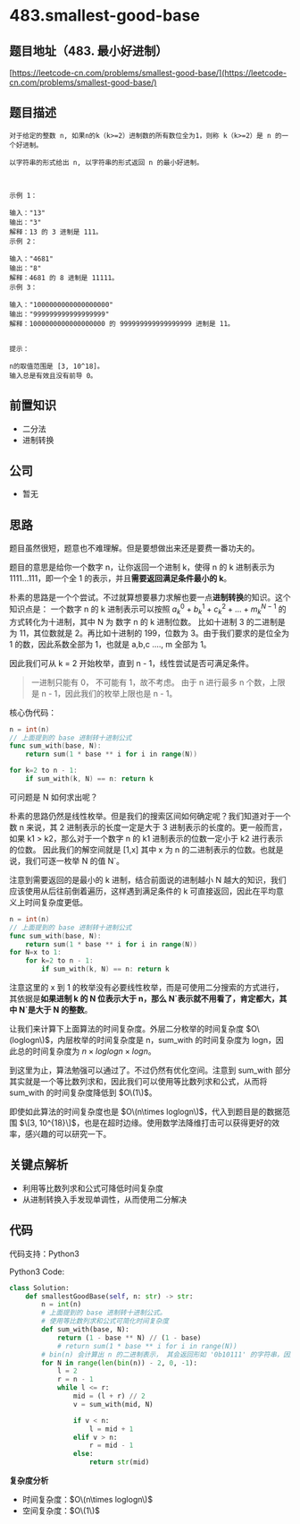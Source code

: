 # 483.smallest-good-base

## 题目地址（483. 最小好进制）

[https://leetcode-cn.com/problems/smallest-good-base/](https://leetcode-cn.com/problems/smallest-good-base/)

## 题目描述

```text
对于给定的整数 n, 如果n的k（k>=2）进制数的所有数位全为1，则称 k（k>=2）是 n 的一个好进制。

以字符串的形式给出 n, 以字符串的形式返回 n 的最小好进制。



示例 1：

输入："13"
输出："3"
解释：13 的 3 进制是 111。
示例 2：

输入："4681"
输出："8"
解释：4681 的 8 进制是 11111。
示例 3：

输入："1000000000000000000"
输出："999999999999999999"
解释：1000000000000000000 的 999999999999999999 进制是 11。


提示：

n的取值范围是 [3, 10^18]。
输入总是有效且没有前导 0。
```

## 前置知识

* 二分法
* 进制转换

## 公司

* 暂无

## 思路

题目虽然很短，题意也不难理解。但是要想做出来还是要费一番功夫的。

题目的意思是给你一个数字 n，让你返回一个进制 k，使得 n 的 k 进制表示为 1111...111，即一个全 1 的表示，并且**需要返回满足条件最小的 k**。

朴素的思路是一个个尝试。不过就算想要暴力求解也要一点**进制转换**的知识。这个知识点是： 一个数字 n 的 k 进制表示可以按照 $a  _k^0 + b_  k^1 + c  _k^2 + ... + m_  k^{N-1}$ 的方式转化为十进制，其中 N 为 数字 n 的 k 进制位数。 比如十进制 3 的二进制是为 11，其位数就是 2。再比如十进制的 199，位数为 3。由于我们要求的是位全为 1 的数，因此系数全部为 1，也就是 a,b,c ...., m 全部为 1。

因此我们可从 k = 2 开始枚举，直到 n - 1，线性尝试是否可满足条件。

> 一进制只能有 0， 不可能有 1，故不考虑。 由于 n 进行最多 n 个数，上限是 n - 1，因此我们的枚举上限也是 n - 1。

核心伪代码：

```go
n = int(n)
// 上面提到的 base 进制转十进制公式
func sum_with(base, N):
    return sum(1 * base ** i for i in range(N))

for k=2 to n - 1:
    if sum_with(k, N) == n: return k
```

可问题是 N 如何求出呢？

朴素的思路仍然是线性枚举。但是我们的搜索区间如何确定呢？我们知道对于一个数 n 来说，其 2 进制表示的长度一定是大于 3 进制表示的长度的。更一般而言，如果 k1 &gt; k2，那么对于一个数字 n 的 k1 进制表示的位数一定小于 k2 进行表示的位数。 因此我们的解空间就是 \[1,x\] 其中 x 为 n 的二进制表示的位数。也就是说，我们可逐一枚举 N 的值 N\`。

注意到需要返回的是最小的 k 进制，结合前面说的进制越小 N 越大的知识，我们应该使用从后往前倒着遍历，这样遇到满足条件的 k 可直接返回，因此在平均意义上时间复杂度更低。

```go
n = int(n)
// 上面提到的 base 进制转十进制公式
func sum_with(base, N):
    return sum(1 * base ** i for i in range(N))
for N=x to 1:
    for k=2 to n - 1:
        if sum_with(k, N) == n: return k
```

注意这里的 x 到 1 的枚举没有必要线性枚举，而是可使用二分搜索的方式进行，其依据是**如果进制 k 的 N 位表示大于 n，那么 N\`表示就不用看了，肯定都大，其中 N\`是大于 N 的整数**。

让我们来计算下上面算法的时间复杂度。外层二分枚举的时间复杂度 $O\(loglogn\)$，内层枚举的时间复杂度是 n，sum\_with 的时间复杂度为 logn，因此总的时间复杂度为 $n\times loglogn\times logn$。

到这里为止，算法勉强可以通过了。不过仍然有优化空间。注意到 sum\_with 部分其实就是一个等比数列求和，因此我们可以使用等比数列求和公式，从而将 sum\_with 的时间复杂度降低到 $O\(1\)$。

即使如此算法的时间复杂度也是 $O\(n\times loglogn\)$，代入到题目是的数据范围 $\[3, 10^{18}\]$，也是在超时边缘。使用数学法降维打击可以获得更好的效率，感兴趣的可以研究一下。

## 关键点解析

* 利用等比数列求和公式可降低时间复杂度
* 从进制转换入手发现单调性，从而使用二分解决

## 代码

代码支持：Python3

Python3 Code:

```python
class Solution:
    def smallestGoodBase(self, n: str) -> str:
        n = int(n)
        # 上面提到的 base 进制转十进制公式。
        # 使用等比数列求和公式可简化时间复杂度
        def sum_with(base, N):
            return (1 - base ** N) // (1 - base)
            # return sum(1 * base ** i for i in range(N))
        # bin(n) 会计算出 n 的二进制表示， 其会返回形如 '0b10111' 的字符串，因此需要减去 2。
        for N in range(len(bin(n)) - 2, 0, -1):
            l = 2
            r = n - 1
            while l <= r:
                mid = (l + r) // 2
                v = sum_with(mid, N)

                if v < n:
                    l = mid + 1
                elif v > n:
                    r = mid - 1
                else:
                    return str(mid)
```

**复杂度分析**

* 时间复杂度：$O\(n\times loglogn\)$
* 空间复杂度：$O\(1\)$

